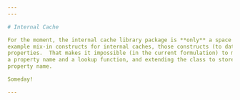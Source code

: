 ```yaml
---
---

# Internal Cache

For the moment, the internal cache library package is **only** a space for experimentation.  While it demonstrates some
example mix-in constructs for internal caches, those constructs (to date) need to rely upon **static literal** class
properties.  That makes it impossible (in the current formulation) to make a generic mixin function for (e.g.) passing
a property name and a lookup function, and extending the class to store the outputs of that lookup on that specified
property name.

Someday!

---
```

